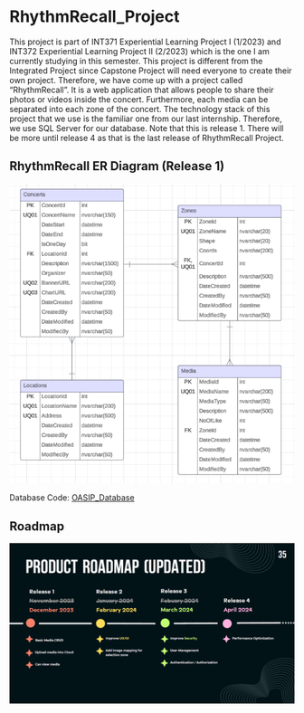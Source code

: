 # RhythmRecall_Project
This project is part of INT371 Experiential Learning Project I (1/2023) and INT372 Experiential Learning Project II (2/2023) which is the one I am currently studying in this semester. This project is different from the Integrated Project since Capstone Project will need everyone to create their own project. Therefore, we have come up with a project called “RhythmRecall”. It is a web application that allows people to share their photos or videos inside the concert. Furthermore, each media can be separated into each zone of the concert. The technology stack of this project that we use is the familiar one from our last internship. Therefore, we use SQL Server for our database. Note that this is release 1. There will be more until release 4 as that is the last release of RhythmRecall Project.

## RhythmRecall ER Diagram (Release 1)

![ER Diagram](./RhythmRecall__ER_Diagram__Release1.png)

Database Code: [OASIP_Database](./RhythmRecall_db.sql)

## Roadmap

![Roadmap](./RhythmRecall_roadmap.png)
